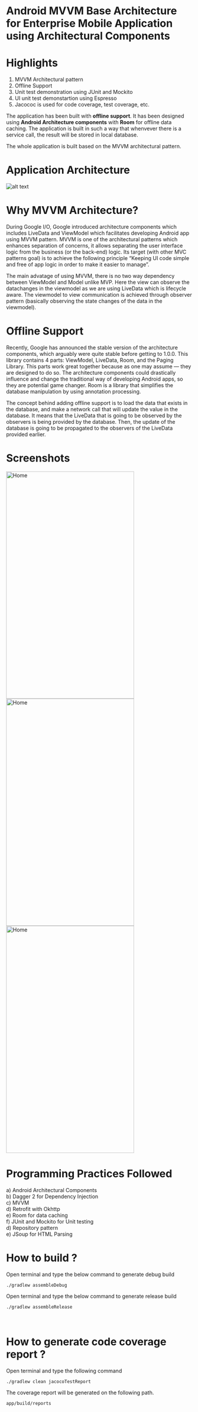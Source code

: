 # Android MVVM Base Architecture for Enterprise Mobile Application using Architectural Components

# Highlights

1. MVVM Architectural pattern
2. Offline Support
3. Unit test demonstration using JUnit and Mockito
4. UI unit test demonstartion using Espresso
5. Jacococ is used for code coverage, test coverage, etc.

The application has been built with **offline support**. It has been designed using **Android Architecture components** with **Room** for offline data caching. The application is built in such a way that whenvever there is a service call, the result will be stored in local database.

The whole application is built based on the MVVM architectural pattern.

# Application Architecture
![alt text](https://cdn-images-1.medium.com/max/1600/1*OqeNRtyjgWZzeUifrQT-NA.png)

# Why MVVM Architecture?

During Google I/O, Google introduced architecture components which includes LiveData and ViewModel which facilitates developing Android app using MVVM pattern. MVVM is one of the architectural patterns which enhances separation of concerns, it allows separating the user interface logic from the business (or the back-end) logic. Its target (with other MVC patterns goal) is to achieve the following principle “Keeping UI code simple and free of app logic in order to make it easier to manage”.

The main advatage of using MVVM, there is no two way dependency between ViewModel and Model unlike MVP. Here the view can observe the datachanges in the viewmodel as we are using LiveData which is lifecycle aware. The viewmodel to view communication is achieved through observer pattern (basically observing the state changes of the data in the viewmodel).

# Offline Support

Recently, Google has announced the stable version of the architecture components, which arguably were quite stable before getting to 1.0.0. This library contains 4 parts: ViewModel, LiveData, Room, and the Paging Library. This parts work great together because as one may assume — they are designed to do so. The architecture components could drastically influence and change the traditional way of developing Android apps, so they are potential game changer. Room is a library that simplifies the database manipulation by using annotation processing.

The concept behind adding offline support is to load the data that exists in the database, and make a network call that will update the value in the database. It means that the LiveData that is going to be observed by the observers is being provided by the database. Then, the update of the database is going to be propagated to the observers of the LiveData provided earlier.


# Screenshots
<img src="/screenshots/screenshot_mainpage.png" width="346" height="615" alt="Home"/>
<img src="/screenshots/screenshot_details.png" width="346" height="615" alt="Home"/>
<img src="/screenshots/screenshot_search.png" width="346" height="615" alt="Home"/>

# Programming Practices Followed
a) Android Architectural Components <br/>
b) Dagger 2 for Dependency Injection <br/>
c) MVVM <br/>
d) Retrofit with Okhttp <br/>
e) Room for data caching <br/>
f) JUnit and Mockito for Unit testing <br/>
d) Repository pattern <br/>
e) JSoup for HTML Parsing

# How to build ?

Open terminal and type the below command to generate debug build <br/>

``` ./gradlew assembleDebug ```

Open terminal and type the below command to generate release build <br/>

``` ./gradlew assembleRelease ```

<br/>

# How to generate code coverage report ?

Open terminal and type the following command

```./gradlew clean jacocoTestReport```

The coverage report will be generated on the following path.

``` app/build/reports ```
